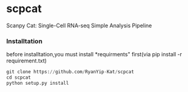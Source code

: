 # scpcat
Scanpy Cat: Single-Cell RNA-seq Simple Analysis Pipeline

### Installtation

before installtation,you must install *requirments" first(via pip install -r requirement.txt)
```python
git clone https://github.com/RyanYip-Kat/scpcat
cd scpcat 
python setup.py install
```

